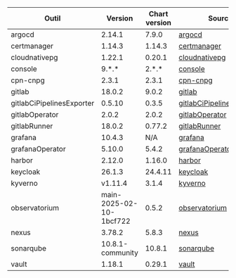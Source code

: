 | Outil                     | Version          | Chart version | Source                                                                                                               |
| ------------------------- | ---------------- | ------------- | -------------------------------------------------------------------------------------------------------------------- |
| argocd                    | 2.14.1           | 7.9.0         | [argocd](https://artifacthub.io/packages/helm/argo/argo-cd)                                                          |
| certmanager               | 1.14.3           | 1.14.3        | [certmanager](https://github.com/cert-manager/cert-manager/releases)                                                 |
| cloudnativepg             | 1.22.1           | 0.20.1        | [cloudnativepg](https://artifacthub.io/packages/helm/cloudnative-pg/cloudnative-pg)                                  |
| console                   | 9.\*.\*          | 2.\*.\*       | [console](https://github.com/cloud-pi-native/helm-charts)                                                            |
| cpn-cnpg                  | 2.3.1            | 2.3.1         | [cpn-cnpg](https://github.com/cloud-pi-native/helm-charts)                                                           |
| gitlab                    | 18.0.2          | 9.0.2        | [gitlab](https://artifacthub.io/packages/helm/gitlab/gitlab)                                                         |
| gitlabCiPipelinesExporter | 0.5.10           | 0.3.5         | [gitlabCiPipelinesExporter](https://github.com/mvisonneau/helm-charts/tree/main/charts/gitlab-ci-pipelines-exporter) |
| gitlabOperator            | 2.0.2           | 2.0.2        | [gitlabOperator](https://gitlab.com/gitlab-org/cloud-native/gitlab-operator/-/tags)                                  |
| gitlabRunner              | 18.0.2          | 0.77.2        | [gitlabRunner](https://gitlab.com/gitlab-org/charts/gitlab-runner/-/tags)                                            |
| grafana                   | 10.4.3           | N/A           | [grafana](https://github.com/grafana/grafana/tags)                                                                   |
| grafanaOperator           | 5.10.0           | 5.4.2         | [grafanaOperator](https://github.com/grafana/grafana-operator/tags)                                                  |
| harbor                    | 2.12.0           | 1.16.0        | [harbor](https://artifacthub.io/packages/helm/harbor/harbor)                                                         |
| keycloak                  | 26.1.3           | 24.4.11       | [keycloak](https://artifacthub.io/packages/helm/bitnami/keycloak)                                                    |
| kyverno                   | v1.11.4          | 3.1.4         | [kyverno](https://artifacthub.io/packages/helm/kyverno/kyverno)                                                      |
| observatorium             | main-2025-02-10-1bcf722 | 0.5.2  | [observatorium](https://github.com/cloud-pi-native/helm-charts/tree/main/charts/observatorium)                                                                   |
| nexus                     | 3.78.2          | 5.8.3           | [nexus](https://artifacthub.io/packages/helm/stevehipwell/nexus3)                                                                   |
| sonarqube                 | 10.8.1-community | 10.8.1        | [sonarqube](https://artifacthub.io/packages/helm/sonarqube/sonarqube)                                                |
| vault                     | 1.18.1           | 0.29.1        | [vault](https://artifacthub.io/packages/helm/hashicorp/vault)                                                        |
